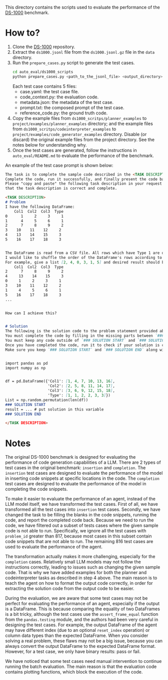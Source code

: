 This directory contains the scripts used to evaluate the performance of the [DS-1000](https://ds1000-code-gen.github.io/) benchmark.

# How to?

1. Clone the [DS-1000](https://github.com/xlang-ai/DS-1000/tree/main) repository.
2. Extract the `ds1000.jsonl` file from the `ds1000.jsonl.gz` file in the `data` directory.
3. Run the `prepare_cases.py` script to generate the test cases.
   ```bash
   cd auto_eval/ds1000_scripts 
   python prepare_cases.py <path_to_the_jsonl_file> <output_directory>
   ```
    Each test case contains 5 files:
   - case.yaml: the test case file.
   - code_context.py: the evaluation code.
   - metadata.json: the metadata of the test case.
   - prompt.txt: the composed prompt of the test case.
   - reference_code.py: the ground truth code.
4. Copy the example files from `ds1000_scritps/planner_examples` to `project/examples/planner_examples` directory; 
   and the example files from `ds1000_scritps/codeinterpreter_examples` to `project/examples/code_generator_examples` directory.
   Disable (or discard) the original example files from the project directory. See the notes below for understanding why.
5. Once the test cases are generated, follow the instructions in `auto_eval/README.md` to evaluate the performance of the benchmark.

An example of the test case prompt is shown below:
```markdown
The task is to complete the sample code described in the <TASK DESCRIPTION> block below.
Complete the code, run it successfully, and finally present the code back. 
Please "copy and paste" the following task description in your request to ensure 
that the task description is correct and complete.

<TASK DESCRIPTION>
# Problem
I have the following DataFrame:
    Col1  Col2  Col3  Type
0      1     2     3     1
1      4     5     6     1
2      7     8     9     2
3    10    11    12     2
4    13    14    15     3
5    16    17    18     3


The DataFrame is read from a CSV file. All rows which have Type 1 are on top, followed by the rows with Type 2, followed by the rows with Type 3, etc.
I would like to shuffle the order of the DataFrame's rows according to a list. \
For example, give a list [2, 4, 0, 3, 1, 5] and desired result should be:
    Col1  Col2  Col3  Type
2      7     8     9     2
4     13    14    15     3
0     1     2     3     1
3    10    11    12     2
1     4     5     6     1
5    16    17    18     3
...


How can I achieve this?


# Solution
The following is the solution code to the problem statement provided above.
You must complete the code by filling in the missing parts between `### SOLUTION START` and `### SOLUTION END`.
You must keep any code outside of `### SOLUTION START` and `### SOLUTION END` untouched.
Once you have completed the code, run it to check if your solution is correct.
Make sure you keep `### SOLUTION START` and `### SOLUTION END` along with your solution code.


import pandas as pd
import numpy as np


df = pd.DataFrame({'Col1': [1, 4, 7, 10, 13, 16],
                   'Col2': [2, 5, 8, 11, 14, 17],
                   'Col3': [3, 6, 9, 12, 15, 18],
                   'Type': [1, 1, 2, 2, 3, 3]})
List = np.random.permutation(len(df))
### SOLUTION START
result = ... # put solution in this variable
### SOLUTION END

</TASK DESCRIPTION>
```

# Notes

The original DS-1000 benchmark is designed for evaluating the performance of code generation capabilities of a LLM. 
There are 2 types of test cases in the original benchmark: `insertion` and `completion`.
The `insertion` test cases are designed to evaluate the performance of the model in inserting code snippets at specific locations in the code.
The `completion` test cases are designed to evaluate the performance of the model in completing the code snippets.

To make it easier to evaluate the performance of an agent, instead of the LLM model itself, we have transformed the test cases.
First of all, we have transformed all the test cases into `insertion` test cases.
Secondly, we have changed the task to be filling the blanks in the code snippets, running the code, and report the completed code back.
Because we need to run the code, we have filtered out a subset of tests cases where the given sample code is not able to run.
Specifically, we ignore all the test cases with `problem_id` greater than 817, because most cases in this subset 
contain code snippets that are not able to run. The remaining 816 test cases are used to evaluate the performance of the agent.

The transformation actually makes it more challenging, especially for the `completion` cases.
Relatively small LLM models may not follow the instructions correctly, leading to issues such as changing the given sample code. 
That is why we have added examples for both the planner and codeinterpreter tasks as described in step 4 above.
The main reason is to teach the agent on how to format the output code correctly, in order for extracting
the solution code from the output code to be easier. 

During the evaluation, we are aware that some test cases may not be perfect for evaluating the performance of an agent, 
especially if the output is a DataFrame. This is because comparing the equality of two DataFrames is a bit tricky, although the test cases use the `assert_frame_equal` function from the `pandas.testing` module, and the authors 
had been very careful in designing the test cases. 
For example, the output DataFrame of the agent may have different index (due to an optional `reset_index` operation) or column data types than the expected DataFrame.
When you consider solving a real problem, these flaws may not be a big issue, because you can always convert the output DataFrame 
to the expected DataFrame format. However, for a test case, we only have binary results: pass or fail.

We have noticed that some test cases need manual intervention to continue running the batch evaluation.
The main reason is that the evaluation code contains plotting functions, which block the execution of the code.
